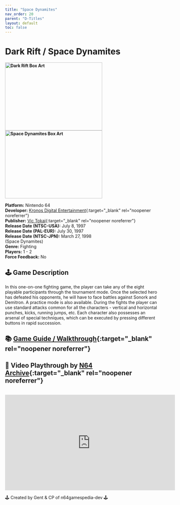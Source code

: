 ```yaml
---
title: "Space Dynamites"
nav_order: 20
parent: "D-Titles"
layout: default
toc: false
---
```


# Dark Rift / Space Dynamites

<b>
<img src="https://images.launchbox-app.com/95e032cf-c728-4018-8ba6-0ef7aa8bb896.jpg" alt="Dark Rift Box Art" width="320" height="224" />
<img src="https://images.launchbox-app.com/c51db9e8-f955-4515-bd7c-84aa78b0910e.png" alt="Space Dynamites Box Art" width="320" height="224" />
</b>

**Platform:** Nintendo 64  
**Developer:** [Kronos Digital Entertainment](https://en.wikipedia.org/wiki/Kronos_Digital_Entertainment){:target="_blank" rel="noopener noreferrer"}  
**Publisher:** [Vic Tokai](https://en.wikipedia.org/wiki/Tokai_Communications){:target="_blank" rel="noopener noreferrer"}  
**Release Date (NTSC-USA):** July 8, 1997  
**Release Date (PAL-EUR):** July 30, 1997  
**Release Date (NTSC-JPN):** March 27, 1998    
(Space Dynamites)  
**Genre:** Fighting  
**Players:** 1 - 2  
**Force Feedback:** No  

## 🕹️ Game Description
In this one-on-one fighting game, the player can take any of the eight playable participants through the tournament mode. Once the selected hero has defeated his opponents, he will have to face battles against Sonork and Demitron. A practice mode is also available. During the fights the player can use standard attacks common for all the characters - vertical and horizontal punches, kicks, running jumps, etc. Each character also possesses an arsenal of special techniques, which can be executed by pressing different buttons in rapid succession.

## 📚 [Game Guide / Walkthrough](https://gamefaqs.gamespot.com/n64/197049-dark-rift/faqs/53156){:target="_blank" rel="noopener noreferrer"}

## 🎥 Video Playthrough by [N64 Archive](https://www.youtube.com/channel/UC1fUDTXUTKjpk_j7leAhAyw){:target="_blank" rel="noopener noreferrer"}  
<br />  
<iframe width="560" height="315" src="https://www.youtube.com/embed/Hdz24PNIF2Y" title="Dark Rift Gameplay" frameborder="0" allowfullscreen></iframe>

🕹️ Created by Gent & CP of n64gamespedia-dev 🕹️

<!-- Vault Format: n64gamespedia-dev -->
<!-- Protocol Source: _vault-specs/format-protocol.md -->
